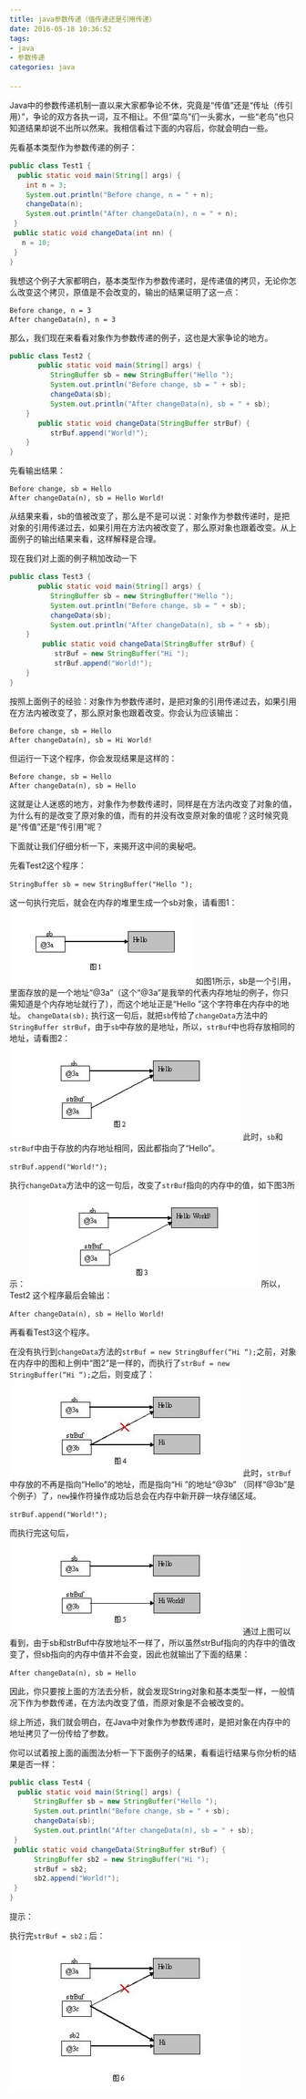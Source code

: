 ```yaml
---
title: java参数传递（值传递还是引用传递）
date: 2016-05-18 10:36:52
tags:
- java
- 参数传递
categories: java

---
```

Java中的参数传递机制一直以来大家都争论不休，究竟是“传值”还是“传址（传引用）”，争论的双方各执一词，互不相让。不但“菜鸟”们一头雾水，一些“老鸟”也只知道结果却说不出所以然来。我相信看过下面的内容后，你就会明白一些。

先看基本类型作为参数传递的例子：
```java
public class Test1 {
  public static void main(String[] args) {
    int n = 3;
    System.out.println("Before change, n = " + n);
    changeData(n);
    System.out.println("After changeData(n), n = " + n);
 }
 public static void changeData(int nn) {
   n = 10;
 }
}
```
我想这个例子大家都明白，基本类型作为参数传递时，是传递值的拷贝，无论你怎么改变这个拷贝，原值是不会改变的，输出的结果证明了这一点：
```
Before change, n = 3
After changeData(n), n = 3
```
那么，我们现在来看看对象作为参数传递的例子，这也是大家争论的地方。
```java
public class Test2 {
       public static void main(String[] args) {
          StringBuffer sb = new StringBuffer("Hello ");
          System.out.println("Before change, sb = " + sb);
          changeData(sb);
          System.out.println("After changeData(n), sb = " + sb);
    }                                                                      
       public static void changeData(StringBuffer strBuf) {
          strBuf.append("World!");
    }
}
```
先看输出结果：
```
Before change, sb = Hello
After changeData(n), sb = Hello World!
```
从结果来看，sb的值被改变了，那么是不是可以说：对象作为参数传递时，是把对象的引用传递过去，如果引用在方法内被改变了，那么原对象也跟着改变。从上面例子的输出结果来看，这样解释是合理。

现在我们对上面的例子稍加改动一下
```java
public class Test3 {
       public static void main(String[] args) {
          StringBuffer sb = new StringBuffer("Hello ");
          System.out.println("Before change, sb = " + sb);
          changeData(sb);
          System.out.println("After changeData(n), sb = " + sb);
    }                                                                                                                                                                                                                     
        public static void changeData(StringBuffer strBuf) {
           strBuf = new StringBuffer("Hi ");
           strBuf.append("World!");
    }
}
```
按照上面例子的经验：对象作为参数传递时，是把对象的引用传递过去，如果引用在方法内被改变了，那么原对象也跟着改变。你会认为应该输出：
```
Before change, sb = Hello
After changeData(n), sb = Hi World!
```
但运行一下这个程序，你会发现结果是这样的：
```
Before change, sb = Hello
After changeData(n), sb = Hello
```
这就是让人迷惑的地方，对象作为参数传递时，同样是在方法内改变了对象的值，为什么有的是改变了原对象的值，而有的并没有改变原对象的值呢？这时候究竟是“传值”还是“传引用”呢？

下面就让我们仔细分析一下，来揭开这中间的奥秘吧。

先看Test2这个程序：

`StringBuffer sb = new StringBuffer("Hello ");`

这一句执行完后，就会在内存的堆里生成一个sb对象，请看图1：
![](/images/java/java-parameter-transfer-0.jpg)
如图1所示，sb是一个引用，里面存放的是一个地址“@3a”（这个“@3a”是我举的代表内存地址的例子，你只需知道是个内存地址就行了），而这个地址正是“Hello ”这个字符串在内存中的地址。
`changeData(sb);`
执行这一句后，就把`sb`传给了`changeData`方法中的`StringBuffer strBuf`，由于`sb`中存放的是地址，所以，`strBuf`中也将存放相同的地址，请看图2：
![](/images/java/java-parameter-transfer-1.jpg)
此时，`sb`和`strBuf`中由于存放的内存地址相同，因此都指向了“Hello”。

`strBuf.append("World!");`

执行`changeData`方法中的这一句后，改变了`strBuf`指向的内存中的值，如下图3所示：
![](/images/java/java-parameter-transfer-2.jpg)
所以，Test2 这个程序最后会输出：

`After changeData(n), sb = Hello World!`

再看看Test3这个程序。

在没有执行到`changeData`方法的`strBuf = new StringBuffer(“Hi “);`之前，对象在内存中的图和上例中“图2”是一样的，而执行了`strBuf = new StringBuffer(“Hi “);`之后，则变成了：
![](/images/java/java-parameter-transfer-3.jpg)
此时，`strBuf`中存放的不再是指向“Hello”的地址，而是指向“Hi ”的地址“@3b” （同样“@3b”是个例子）了，`new`操作符操作成功后总会在内存中新开辟一块存储区域。

`strBuf.append("World!");`

而执行完这句后，
![](/images/java/java-parameter-transfer-4.jpg)
通过上图可以看到，由于sb和strBuf中存放地址不一样了，所以虽然strBuf指向的内存中的值改变了，但sb指向的内存中值并不会变，因此也就输出了下面的结果：

`After changeData(n), sb = Hello`


因此，你只要按上面的方法去分析，就会发现String对象和基本类型一样，一般情况下作为参数传递，在方法内改变了值，而原对象是不会被改变的。


综上所述，我们就会明白，在Java中对象作为参数传递时，是把对象在内存中的地址拷贝了一份传给了参数。

你可以试着按上面的画图法分析一下下面例子的结果，看看运行结果与你分析的结果是否一样：
```java
public class Test4 {
  public static void main(String[] args) {
      StringBuffer sb = new StringBuffer("Hello ");
      System.out.println("Before change, sb = " + sb);
      changeData(sb);
      System.out.println("After changeData(n), sb = " + sb);
 }
 public static void changeData(StringBuffer strBuf) {
      StringBuffer sb2 = new StringBuffer("Hi ");
      strBuf = sb2;
      sb2.append("World!");
 }
}
```
提示：

执行完`strBuf = sb2；`后：
![](/images/java/java-parameter-transfer-5.jpg)
